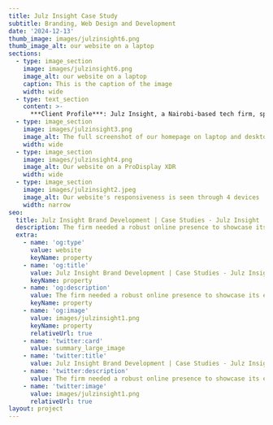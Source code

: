 ```yaml
---
title: Julz Insight Case Study
subtitle: Branding, Web Design and Development
date: '2024-12-13'
thumb_image: images/julzinsight6.png
thumb_image_alt: our website on a laptop
sections:
  - type: image_section
    image: images/julzinsight6.png
    image_alt: our website on a laptop
    caption: This is the caption of the image
    width: wide
  - type: text_section
    content: >-
      ***Client Profile***: Julz Insight, a Nairobi-based tech firm, specializes in open-source software and offers comprehensive digital solutions to SMEs and government agencies.<br>***Challenge***: The firm needed a robust online presence to showcase its expertise in managed open-source software, digital transformation, and automation services.<br>***Solution***: A sleek, responsive website was developed, featuring a dark-themed aesthetic highlighting Julz Insight’s innovative approach. The site includes detailed service descriptions, case studies, and a portfolio of their cutting-edge projects.<br>***Results***: The new website effectively communicates Julz Insight's mission to build impactful tech solutions, resulting in increased engagement and a surge in project inquiries.
  - type: image_section
    image: images/julzinsight3.png
    image_alt: The full screenshot of our homepage on laptop and desktop devices
    width: wide
  - type: image_section
    image: images/julzinsight4.png
    image_alt: Our website on a ProDisplay XDR
    width: wide
  - type: image_section
    image: images/julzinsight2.jpeg
    image_alt: Our website's responsiveness is seen through 4 devices
    width: narrow
seo:
  title: Julz Insight Brand Development | Case Studies - Julz Insight
  description: The firm needed a robust online presence to showcase its expertise in managed open-source software, digital transformation, and automation services.
  extra:
    - name: 'og:type'
      value: website
      keyName: property
    - name: 'og:title'
      value: Julz Insight Brand Development | Case Studies - Julz Insight
      keyName: property
    - name: 'og:description'
      value: The firm needed a robust online presence to showcase its expertise in managed open-source software, digital transformation, and automation services.
      keyName: property
    - name: 'og:image'
      value: images/julzinsight1.png
      keyName: property
      relativeUrl: true
    - name: 'twitter:card'
      value: summary_large_image
    - name: 'twitter:title'
      value: Julz Insight Brand Development | Case Studies - Julz Insight
    - name: 'twitter:description'
      value: The firm needed a robust online presence to showcase its expertise in managed open-source software, digital transformation, and automation services.
    - name: 'twitter:image'
      value: images/julzinsight1.png
      relativeUrl: true
layout: project
---
```


